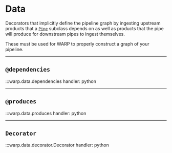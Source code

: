# Data

Decorators that implicitly define the pipeline graph by ingesting upstream products that a [`Pipe`](../../pipes/pipes/#Pipe) subclass depends on as well as products that the pipe will produce for downstream pipes to ingest themselves.

These must be used for WARP to properly construct a graph of your pipeline.

---

## `@dependencies`

:::warp.data.dependencies
    handler: python

---

## `@produces`

:::warp.data.produces
    handler: python

---

## `Decorator`

:::warp.data.decorator.Decorator
    handler: python